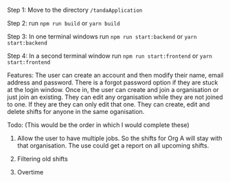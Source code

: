 Step 1:
Move to the directory `/tandaApplication` 

Step 2:
run `npm run build` or `yarn build`

Step 3:
In one terminal windows run `npm run start:backend` or `yarn start:backend`

Step 4:
In a second terminal window run `npm run start:frontend` or `yarn start:frontend`

Features:
The user can create an account and then modify their name, email address and password.  There is a forgot password option if they are stuck at the login window.
Once in, the user can create and join a organisation or just join an existing.
They can edit any organisation while they are not joined to one.  If they are they can only edit that one.
They can create, edit and delete shifts for anyone in the same oganisation.

Todo: (This would be the order in which I would complete these)
1. Allow the user to have multiple jobs.  So the shifts for Org A will stay with that organisation. The use could get a report on all upcoming shifts.

2. Filtering old shifts

3. Overtime